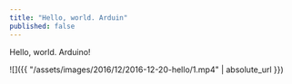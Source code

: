 ```yaml
---
title: "Hello, world. Arduin"
published: false
---
```

Hello, world. Arduino!



![]({{ "/assets/images/2016/12/2016-12-20-hello/1.mp4" | absolute_url }})
